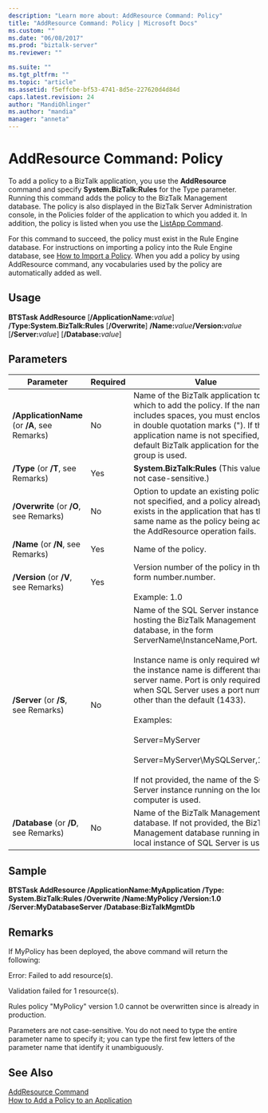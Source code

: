 ```yaml
---
description: "Learn more about: AddResource Command: Policy"
title: "AddResource Command: Policy | Microsoft Docs"
ms.custom: ""
ms.date: "06/08/2017"
ms.prod: "biztalk-server"
ms.reviewer: ""

ms.suite: ""
ms.tgt_pltfrm: ""
ms.topic: "article"
ms.assetid: f5effcbe-bf53-4741-8d5e-227620d4d84d
caps.latest.revision: 24
author: "MandiOhlinger"
ms.author: "mandia"
manager: "anneta"
---
```

# AddResource Command: Policy
To add a policy to a BizTalk application, you use the **AddResource** command and specify **System.BizTalk:Rules** for the Type parameter. Running this command adds the policy to the BizTalk Management database. The policy is also displayed in the BizTalk Server Administration console, in the Policies folder of the application to which you added it. In addition, the policy is listed when you use the [ListApp Command](../core/listapp-command.md).  
  
 For this command to succeed, the policy must exist in the Rule Engine database. For instructions on importing a policy into the Rule Engine database, see [How to Import a Policy](../core/how-to-import-a-policy.md). When you add a policy by using AddResource command, any vocabularies used by the policy are automatically added as well.  
  
## Usage  
 **BTSTask AddResource** [**/ApplicationName:**<em>value</em>] **/Type:System.BizTalk:Rules** [**/Overwrite**] **/Name:**<em>value</em>**/Version:**<em>value</em> [**/Server:**<em>value</em>] [**/Database:**<em>value</em>]  
  
## Parameters  
  
|Parameter|Required|Value|  
|---------------|--------------|-----------|  
|**/ApplicationName** (or **/A**, see Remarks)|No|Name of the BizTalk application to which to add the policy. If the name includes spaces, you must enclose it in double quotation marks ("). If the application name is not specified, the default BizTalk application for the group is used.|  
|**/Type** (or **/T**, see Remarks)|Yes|**System.BizTalk:Rules** (This value is not case-sensitive.)|  
|**/Overwrite** (or **/O**, see Remarks)|No|Option to update an existing policy. If not specified, and a policy already exists in the application that has the same name as the policy being added, the AddResource operation fails.|  
|**/Name** (or **/N**, see Remarks)|Yes|Name of the policy.|  
|**/Version** (or **/V**, see Remarks)|Yes|Version number of the policy in the form number.number.<br /><br /> Example: 1.0|  
|**/Server** (or **/S**, see Remarks)|No|Name of the SQL Server instance hosting the BizTalk Management database, in the form ServerName\InstanceName,Port.<br /><br /> Instance name is only required when the instance name is different than the server name. Port is only required when SQL Server uses a port number other than the default (1433).<br /><br /> Examples:<br /><br /> Server=MyServer<br /><br /> Server=MyServer\MySQLServer,1533<br /><br /> If not provided, the name of the SQL Server instance running on the local computer is used.|  
|**/Database** (or **/D**, see Remarks)|No|Name of the BizTalk Management database. If not provided, the BizTalk Management database running in the local instance of SQL Server is used.|  
  
## Sample  
 **BTSTask AddResource /ApplicationName:MyApplication /Type: System.BizTalk:Rules  /Overwrite /Name:MyPolicy /Version:1.0 /Server:MyDatabaseServer /Database:BizTalkMgmtDb**  
  
## Remarks  
 If MyPolicy has been deployed, the above command will return the following:  
  
 Error: Failed to add resource(s).  
  
 Validation failed for 1 resource(s).  
  
 Rules policy "MyPolicy" version 1.0 cannot be overwritten since is already in production.  
  
 Parameters are not case-sensitive. You do not need to type the entire parameter name to specify it; you can type the first few letters of the parameter name that identify it unambiguously.  
  
## See Also  
 [AddResource Command](../core/addresource-command.md)   
 [How to Add a Policy to an Application](../core/how-to-add-a-policy-to-an-application.md)
